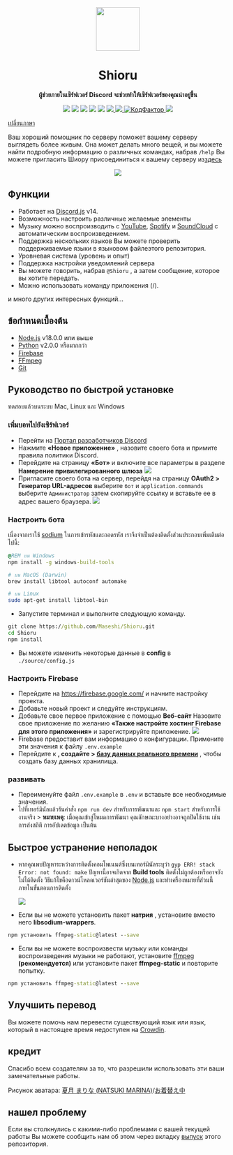 <div align="center">
  <img src="https://raw.githubusercontent.com/Maseshi/Shioru/main/assets/icons/favicon-circle.png" width="100" />
  <strong>
    <h1>Shioru</h2>
    <p>ผู้ช่วยภายในเซิร์ฟเวอร์ Discord จะช่วยทำให้เซิร์ฟเวอร์ของคุณน่าอยู่ขึ้น</p>
  </strong>
  <img src="https://img.shields.io/badge/discord.js-v14-7354F6?logo=discord&logoColor=white" />
  <img src="https://img.shields.io/github/stars/Maseshi/Shioru.svg?logo=github" />
  <img src="https://img.shields.io/github/v/release/Maseshi/Shioru" />
  <img src="https://img.shields.io/github/license/Maseshi/Shioru.svg?logo=github" />
  <img src="https://img.shields.io/github/last-commit/Maseshi/Shioru" />
  <a title="Status" target="_blank" href="https://shioru.statuspage.io/">
    <img src="https://img.shields.io/badge/dynamic/json?logo=google-cloud&logoColor=white&label=status&query=status.indicator&url=https%3A%2F%2Fq60yrzp0cbgg.statuspage.io%2Fapi%2Fv2%2Fstatus.json" />
  </a>
  <a title="Краудин" target="_blank" href="https://crowdin.com/project/shioru">
    <img src="https://badges.crowdin.net/shioru/localized.svg" />
  </a>
  <a title="КодФактор" target="_blank" href="https://www.codefactor.io/repository/github/maseshi/shioru">
    <img src="https://www.codefactor.io/repository/github/maseshi/shioru/badge" alt="КодФактор" />
  </a>
  <a title="Top.gg" target="_blank" href="https://top.gg/bot/704706906505347183">
    <img src="https://top.gg/api/widget/upvotes/704706906505347183.svg" />
  </a>
</div>

[เปลี่ยนภาษา](https://github.com/Maseshi/Shioru/tree/main/documents)

Ваш хороший помощник по серверу поможет вашему серверу выглядеть более живым. Она может делать много вещей, и вы можете найти подробную информацию о различных командах, набрав `/help` Вы можете пригласить Шиору присоединиться к вашему серверу из[здесь](https://discord.com/api/oauth2/authorize?client_id=704706906505347183&permissions=8&scope=applications.commands%20bot&redirect_uri=https%3A%2F%2Fshiorus.web.app%2Fthanks-you)

<div align="center">
  <a href="https://discord.com/api/oauth2/authorize?client_id=704706906505347183&permissions=8&scope=applications.commands%20bot&redirect_uri=https%3A%2F%2Fshiorus.web.app%2Fthanks-you">
    <img src="https://img.shields.io/badge/Invite_Bot-1967D2?logo=discord&logoColor=white&style=for-the-badge" />
  </a>
</div>

## Функции

- Работает на [Discord.js](https://discord.js.org/) v14.
- Возможность настроить различные желаемые элементы
- Музыку можно воспроизводить с [YouTube](https://www.youtube.com/), [Spotify](https://www.spotify.com/) и [SoundCloud](https://soundcloud.com/) с автоматическим воспроизведением.
- Поддержка нескольких языков Вы можете проверить поддерживаемые языки в языковом файле[](https://github.com/Maseshi/shioru/blob/main/source/languages)этого репозитория.
- Уровневая система (уровень и опыт)
- Поддержка настройки уведомлений сервера
- Вы можете говорить, набрав `@Shioru` , а затем сообщение, которое вы хотите передать.
- Можно использовать команду приложения (/).

и много других интересных функций...

## ข้อกำหนดเบื้องต้น

- [Node.js](https://nodejs.org/) v18.0.0 или выше
- [Python](https://www.python.org/downloads/) v2.0.0 หรือมากกว่า
- [Firebase](https://firebase.google.com/)
- [FFmpeg](https://www.ffmpeg.org/download.html)
- [Git](https://git-scm.com/downloads)

## Руководство по быстрой установке

ทดสอบแล้วบนระบบ Mac, Linux และ Windows

### เพิ่มบอทไปยังเซิร์ฟเวอร์

- Перейти на [Портал разработчиков Discord](https://discord.com/developers/applications)
- Нажмите **«Новое приложение»** , назовите своего бота и примите правила политики Discord.
- Перейдите на страницу **«Бот»** и включите все параметры в разделе **Намерение привилегированного шлюза** ![](https://raw.githubusercontent.com/Maseshi/Shioru/main/assets/images/discord-developer-portal-privileged-gateway-intents.png)
- Пригласите своего бота на сервер, перейдя на страницу **OAuth2 > Генератор URL-адресов** выберите `бот` и `application.commands` выберите `Администратор` затем скопируйте ссылку и вставьте ее в адрес вашего браузера. ![](https://raw.githubusercontent.com/Maseshi/Shioru/main/assets/images/discord-developer-portal-scopes.png)

### Настроить бота

เนื่องจากเราใช้ [sodium](https://www.npmjs.com/package/sodium) ในการเข้ารหัสและถอดรหัส เราจึงจำเป็นต้องติดตั้งส่วนประกอบเพิ่มเติมต่อไปนี้:

```bat
@REM บน Windows
npm install -g windows-build-tools
```

```sh
# บน MacOS (Darwin)
brew install libtool autoconf automake
```

```sh
# บน Linux
sudo apt-get install libtool-bin
```

- Запустите терминал и выполните следующую команду.

```bat
git clone https://github.com/Maseshi/Shioru.git
cd Shioru
npm install
```

- Вы можете изменить некоторые данные в **config** в `./source/config.js`

### Настроить Firebase

- Перейдите на https://firebase.google.com/ и начните настройку проекта.
- Добавьте новый проект и следуйте инструкциям.
- Добавьте свое первое приложение с помощью **Веб-сайт** Назовите свое приложение по желанию **«Также настройте хостинг Firebase для этого приложения»** и зарегистрируйте приложение. ![](https://raw.githubusercontent.com/Maseshi/Shioru/main/assets/images/firebase-setup-web-application.png)
- Firebase предоставит вам информацию о конфигурации. Примените эти значения к файлу `.env.example`
- Перейдите к **, создайте > [базу данных реального времени](https://console.firebase.google.com/u/0/project/_/database/data)** , чтобы создать базу данных хранилища.

### развивать

- Переименуйте файл `.env.example` в `.env` и вставьте все необходимые значения.
- ไปที่เทอร์มินัลแล้วรันคำสั่ง `npm run dev` สำหรับการพัฒนาและ `npm start` สำหรับการใช้งานจริง > **หมายเหตุ**: เมื่อคุณเข้าสู่โหมดการพัฒนา คุณลักษณะบางอย่างอาจถูกปิดใช้งาน เช่น การส่งสถิติ การอัปเดตข้อมูล เป็นต้น

## Быстрое устранение неполадок

- หากคุณพบปัญหาระหว่างการติดตั้งคอมโพเนนต์ซึ่งบนเทอร์มินัลระบุว่า `gyp ERR! stack Error: not found: make` ปัญหานี้อาจเกิดจาก **Build tools** ติดตั้งไม่ถูกต้องหรืออาจยังไม่ได้ติดตั้ง วิธีแก้ไขคือดาวน์โหลดเวอร์ชันล่าสุดของ [Node.js](https://nodejs.org/) และทำเครื่องหมายที่ส่วนนี้ภายในขั้นตอนการติดตั้ง

  ![](https://raw.githubusercontent.com/Maseshi/Shioru/main/assets/images/node-js-tools-for-native-modules.png)

- Если вы не можете установить пакет **натрия** , установите вместо него **libsodium-wrappers**.

```bat
npm установить ffmpeg-static@latest --save
```

- Если вы не можете воспроизвести музыку или команды воспроизведения музыки не работают, установите [ffmpeg](https://ffmpeg.org/download.html) **(рекомендуется)** или установите пакет **ffmpeg-static** и повторите попытку.

```bat
npm установить ffmpeg-static@latest --save
```

## Улучшить перевод

Вы можете помочь нам перевести существующий язык или язык, который в настоящее время недоступен на [Crowdin](https://crowdin.com/project/shioru-bot).

## кредит

Спасибо всем создателям за то, что разрешили использовать эти ваши замечательные работы.

Рисунок аватара: [夏月 まりな (NATSUKI MARINA)](https://www.pixiv.net/en/users/482462)/[お着替え中](https://www.pixiv.net/en/artworks/76075098)

## нашел проблему

Если вы столкнулись с какими-либо проблемами с вашей текущей работы Вы можете сообщить нам об этом через вкладку [выпуск](https://github.com/Maseshi/Shioru/issues) этого репозитория.
